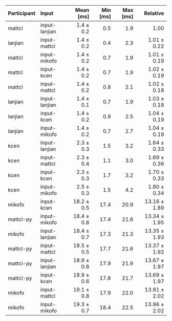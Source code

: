 | Participant | Input | Mean [ms] | Min [ms] | Max [ms] | Relative |
|:---|:---|---:|---:|---:|---:|
| mattcl | input-lanjian | 1.4 ± 0.2 | 0.5 | 1.9 | 1.00 |
| lanjian | input-mattcl | 1.4 ± 0.2 | 0.4 | 2.3 | 1.01 ± 0.22 |
| mattcl | input-mikofo | 1.4 ± 0.2 | 0.7 | 1.9 | 1.01 ± 0.19 |
| mattcl | input-kcen | 1.4 ± 0.2 | 0.7 | 1.9 | 1.02 ± 0.19 |
| mattcl | input-mattcl | 1.4 ± 0.2 | 0.8 | 2.1 | 1.02 ± 0.18 |
| lanjian | input-lanjian | 1.4 ± 0.1 | 0.7 | 1.9 | 1.03 ± 0.18 |
| lanjian | input-kcen | 1.4 ± 0.2 | 0.9 | 2.5 | 1.04 ± 0.19 |
| lanjian | input-mikofo | 1.4 ± 0.2 | 0.7 | 2.7 | 1.04 ± 0.19 |
| kcen | input-lanjian | 2.3 ± 0.3 | 1.5 | 3.2 | 1.64 ± 0.33 |
| kcen | input-mattcl | 2.3 ± 0.4 | 1.1 | 3.0 | 1.69 ± 0.36 |
| kcen | input-kcen | 2.3 ± 0.3 | 1.7 | 3.2 | 1.70 ± 0.33 |
| kcen | input-mikofo | 2.5 ± 0.3 | 1.5 | 4.2 | 1.80 ± 0.34 |
| mikofo | input-kcen | 18.2 ± 0.5 | 17.4 | 20.9 | 13.16 ± 1.89 |
| mattcl-py | input-mikofo | 18.4 ± 0.8 | 17.4 | 21.6 | 13.34 ± 1.95 |
| mikofo | input-lanjian | 18.4 ± 0.7 | 17.3 | 21.3 | 13.35 ± 1.93 |
| mattcl-py | input-mattcl | 18.5 ± 0.5 | 17.7 | 21.6 | 13.37 ± 1.92 |
| mattcl-py | input-lanjian | 18.9 ± 0.6 | 17.9 | 21.9 | 13.67 ± 1.97 |
| mattcl-py | input-kcen | 18.9 ± 0.6 | 17.8 | 21.7 | 13.69 ± 1.97 |
| mikofo | input-mattcl | 19.1 ± 0.8 | 17.9 | 22.0 | 13.81 ± 2.02 |
| mikofo | input-mikofo | 19.3 ± 0.7 | 18.4 | 22.5 | 13.96 ± 2.02 |
